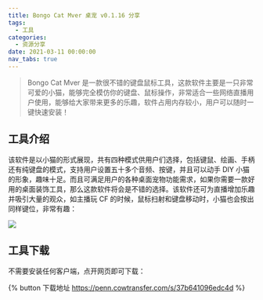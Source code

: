 ```yaml
---
title: Bongo Cat Mver 桌宠 v0.1.16 分享
tags:
  - 工具
categories:
  - 资源分享
date: 2021-03-11 00:00:00
nav_tabs: true
---
```


> Bongo Cat Mver 是一款很不错的键盘鼠标工具，这款软件主要是一只非常可爱的小猫，能够完全模仿你的键盘、鼠标操作，非常适合一些网络直播用户使用，能够给大家带来更多的乐趣，软件占用内存较小，用户可以随时一键快速安装！

<!-- more -->

## 工具介绍

该软件是以小猫的形式展现，共有四种模式供用户们选择，包括键鼠、绘画、手柄还有纯键盘的模式，支持用户设置五十多个音频、按键，并且可以动手 DIY 小猫的形象，趣味十足。而且可满足用户的各种桌面宠物功能需求，如果你需要一款好用的桌面装饰工具，那么这款软件将会是不错的选择。该软件还可为直播增加乐趣并吸引大量的观众，如主播玩 CF 的时候，鼠标扫射和键盘移动时，小猫也会按出同样键位，非常有趣：

![](https://cdn.dusays.com/2021/03/320-1.jpg)

## 工具下载

不需要安装任何客户端，点开网页即可下载：

{% button 下载地址 https://penn.cowtransfer.com/s/37b641096edc4d %}